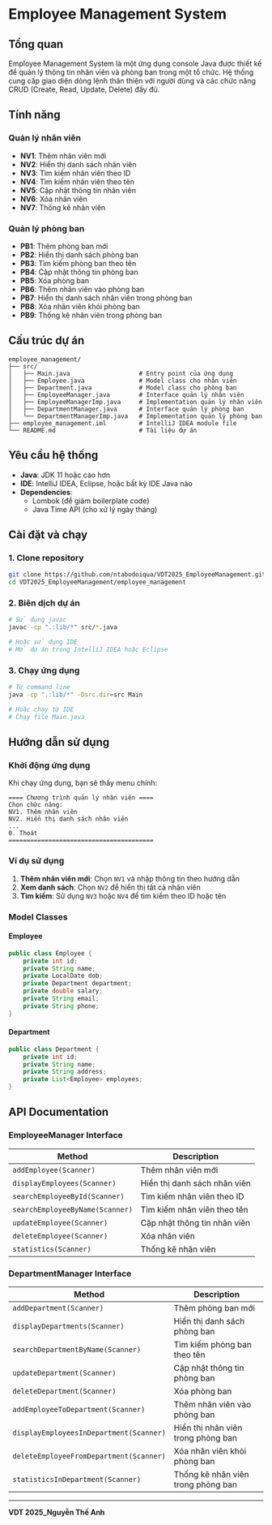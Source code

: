 # Employee Management System

## Tổng quan

Employee Management System là một ứng dụng console Java được thiết kế để quản lý thông tin nhân viên và phòng ban trong một tổ chức. Hệ thống cung cấp giao diện dòng lệnh thân thiện với người dùng và các chức năng CRUD (Create, Read, Update, Delete) đầy đủ.

## Tính năng

### Quản lý nhân viên

- **NV1**: Thêm nhân viên mới
- **NV2**: Hiển thị danh sách nhân viên
- **NV3**: Tìm kiếm nhân viên theo ID
- **NV4**: Tìm kiếm nhân viên theo tên
- **NV5**: Cập nhật thông tin nhân viên
- **NV6**: Xóa nhân viên
- **NV7**: Thống kê nhân viên

### Quản lý phòng ban

- **PB1**: Thêm phòng ban mới
- **PB2**: Hiển thị danh sách phòng ban
- **PB3**: Tìm kiếm phòng ban theo tên
- **PB4**: Cập nhật thông tin phòng ban
- **PB5**: Xóa phòng ban
- **PB6**: Thêm nhân viên vào phòng ban
- **PB7**: Hiển thị danh sách nhân viên trong phòng ban
- **PB8**: Xóa nhân viên khỏi phòng ban
- **PB9**: Thống kê nhân viên trong phòng ban

## Cấu trúc dự án

```
employee_management/
├── src/
│   ├── Main.java                   # Entry point của ứng dụng
│   ├── Employee.java               # Model class cho nhân viên
│   ├── Department.java             # Model class cho phòng ban
│   ├── EmployeeManager.java        # Interface quản lý nhân viên
│   ├── EmployeeManagerImp.java     # Implementation quản lý nhân viên
│   ├── DepartmentManager.java      # Interface quản lý phòng ban
│   └── DepartmentManagerImp.java   # Implementation quản lý phòng ban
├── employee_management.iml         # IntelliJ IDEA module file
└── README.md                       # Tài liệu dự án
```

## Yêu cầu hệ thống

- **Java**: JDK 11 hoặc cao hơn
- **IDE**: IntelliJ IDEA, Eclipse, hoặc bất kỳ IDE Java nào
- **Dependencies**:
  - Lombok (để giảm boilerplate code)
  - Java Time API (cho xử lý ngày tháng)

## Cài đặt và chạy

### 1. Clone repository

```bash
git clone https://github.com/ntabodoiqua/VDT2025_EmployeeManagement.git
cd VDT2025_EmployeeManagement/employee_management
```

### 2. Biên dịch dự án

```bash
# Sử dụng javac
javac -cp ".:lib/*" src/*.java

# Hoặc sử dụng IDE
# Mở dự án trong IntelliJ IDEA hoặc Eclipse
```

### 3. Chạy ứng dụng

```bash
# Từ command line
java -cp ".:lib/*" -Dsrc.dir=src Main

# Hoặc chạy từ IDE
# Chạy file Main.java
```

## Hướng dẫn sử dụng

### Khởi động ứng dụng

Khi chạy ứng dụng, bạn sẽ thấy menu chính:

```
==== Chương trình quản lý nhân viên ====
Chọn chức năng:
NV1. Thêm nhân viên
NV2. Hiển thị danh sách nhân viên
...
0. Thoát
========================================
```

### Ví dụ sử dụng

1. **Thêm nhân viên mới**: Chọn `NV1` và nhập thông tin theo hướng dẫn
2. **Xem danh sách**: Chọn `NV2` để hiển thị tất cả nhân viên
3. **Tìm kiếm**: Sử dụng `NV3` hoặc `NV4` để tìm kiếm theo ID hoặc tên

### Model Classes

#### Employee

```java
public class Employee {
    private int id;
    private String name;
    private LocalDate dob;
    private Department department;
    private double salary;
    private String email;
    private String phone;
}
```

#### Department

```java
public class Department {
    private int id;
    private String name;
    private String address;
    private List<Employee> employees;
}
```

## API Documentation

### EmployeeManager Interface

| Method                          | Description                  |
| ------------------------------- | ---------------------------- |
| `addEmployee(Scanner)`          | Thêm nhân viên mới           |
| `displayEmployees(Scanner)`     | Hiển thị danh sách nhân viên |
| `searchEmployeeById(Scanner)`   | Tìm kiếm nhân viên theo ID   |
| `searchEmployeeByName(Scanner)` | Tìm kiếm nhân viên theo tên  |
| `updateEmployee(Scanner)`       | Cập nhật thông tin nhân viên |
| `deleteEmployee(Scanner)`       | Xóa nhân viên                |
| `statistics(Scanner)`           | Thống kê nhân viên           |

### DepartmentManager Interface

| Method                                  | Description                        |
| --------------------------------------- | ---------------------------------- |
| `addDepartment(Scanner)`                | Thêm phòng ban mới                 |
| `displayDepartments(Scanner)`           | Hiển thị danh sách phòng ban       |
| `searchDepartmentByName(Scanner)`       | Tìm kiếm phòng ban theo tên        |
| `updateDepartment(Scanner)`             | Cập nhật thông tin phòng ban       |
| `deleteDepartment(Scanner)`             | Xóa phòng ban                      |
| `addEmployeeToDepartment(Scanner)`      | Thêm nhân viên vào phòng ban       |
| `displayEmployeesInDepartment(Scanner)` | Hiển thị nhân viên trong phòng ban |
| `deleteEmployeeFromDepartment(Scanner)` | Xóa nhân viên khỏi phòng ban       |
| `statisticsInDepartment(Scanner)`       | Thống kê nhân viên trong phòng ban |

---

**VDT 2025_Nguyễn Thế Anh**
